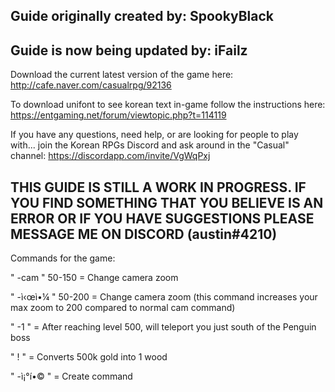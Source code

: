 ## Guide originally created by: SpookyBlack
## Guide is now being updated by: iFailz

Download the current latest version of the game here: http://cafe.naver.com/casualrpg/92136

To download unifont to see korean text in-game follow the instructions here: https://entgaming.net/forum/viewtopic.php?t=114119

If you have any questions, need help, or are looking for people to play with... join the Korean RPGs Discord and ask around in the "Casual" channel: https://discordapp.com/invite/VgWqPxj

## THIS GUIDE IS STILL A WORK IN PROGRESS. IF YOU FIND SOMETHING THAT YOU BELIEVE IS AN ERROR OR IF YOU HAVE SUGGESTIONS PLEASE MESSAGE ME ON DISCORD (austin#4210)



Commands for the game:

" -cam " 50-150 = Change camera zoom

" -ì‹œì•¼ " 50-200 = Change camera zoom (this command increases your max zoom to 200 compared to normal cam command)

" -1 " = After reaching level 500, will teleport you just south of the Penguin boss

" ! " = Converts 500k gold into 1 wood

" -ì¡°í•© " = Create command
